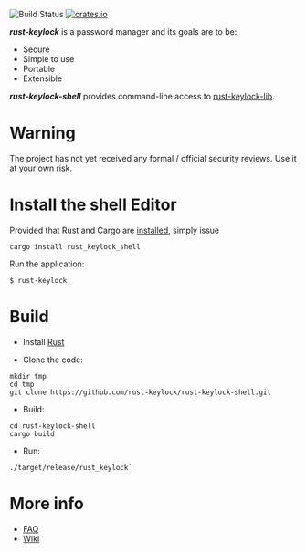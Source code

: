 ![Build Status](https://travis-ci.com/rust-keylock/rust-keylock-shell.svg?branch=master)
[![crates.io](https://img.shields.io/crates/v/rust_keylock_shell.svg)](https://crates.io/crates/rust_keylock_shell)

___rust-keylock___ is a password manager and its goals are to be:

* Secure
* Simple to use
* Portable
* Extensible

___rust-keylock-shell___ provides command-line access to [rust-keylock-lib](https://github.com/rust-keylock/rust-keylock-lib).

# Warning

The project has not yet received any formal / official security reviews. Use it at your own risk.

# Install the shell Editor

Provided that Rust and Cargo are [installed](https://rustup.rs/), simply issue

```shell
cargo install rust_keylock_shell
```

Run the application:

`$ rust-keylock`


# Build

* Install [Rust](https://rustup.rs/)

* Clone the code:
 ```shell
 mkdir tmp
 cd tmp
 git clone https://github.com/rust-keylock/rust-keylock-shell.git
```

* Build:

 ```shell
 cd rust-keylock-shell
 cargo build
 ```
 
* Run:

 ```shell
 ./target/release/rust_keylock`
 ```
 
# More info

* [FAQ](https://rust-keylock.github.io/faq/rkl/) 
* [Wiki](https://rust-keylock.github.io/wiki/)
